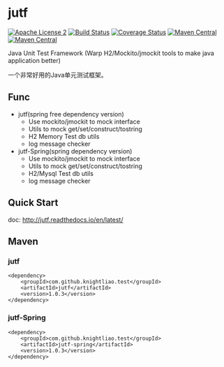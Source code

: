 jutf 
=======

[![Apache License 2](https://img.shields.io/badge/license-ASF2-blue.svg)](https://www.apache.org/licenses/LICENSE-2.0.txt)
[![Build Status](https://travis-ci.org/knightliao/jutf.svg?branch=master)](https://travis-ci.org/knightliao/jutf) 
[![Coverage Status](https://coveralls.io/repos/github/knightliao/jutf/badge.svg?branch=master)](https://coveralls.io/github/knightliao/jutf?branch=master) 
[![Maven Central](https://maven-badges.herokuapp.com/maven-central/com.github.knightliao.test/jutf/badge.svg?style=plastic)](https://maven-badges.herokuapp.com/maven-central/com.github.knightliao.test/jutf) 
[![Maven Central](https://maven-badges.herokuapp.com/maven-central/com.github.knightliao.test/jutf-spring/badge.svg?style=plastic)](https://maven-badges.herokuapp.com/maven-central/com.github.knightliao.test/jutf-spring)

Java Unit Test Framework (Warp H2/Mockito/jmockit tools to make java application better) 

一个非常好用的Java单元测试框架。
 
## Func

- jutf(spring free dependency version)
    - Use mockito/jmockit to mock interface 
    - Utils to mock get/set/construct/tostring
    - H2 Memory Test db utils
    - log message checker 
- jutf-Spring(spring dependency version)
    - Use mockito/jmockit to mock interface 
    - Utils to mock get/set/construct/tostring
    - H2/Mysql Test db utils
    - log message checker 
    
## Quick Start

doc: http://jutf.readthedocs.io/en/latest/

## Maven

### jutf

    <dependency>
        <groupId>com.github.knightliao.test</groupId>
        <artifactId>jutf</artifactId>
        <version>1.0.3</version>
    </dependency>
    
### jutf-Spring

    <dependency>
        <groupId>com.github.knightliao.test</groupId>
        <artifactId>jutf-spring</artifactId>
        <version>1.0.3</version>
    </dependency>
    
